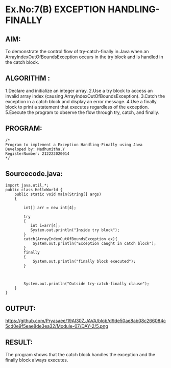 # Ex.No:7(B) EXCEPTION HANDLING-FINALLY
## AIM:
To demonstrate the control flow of try-catch-finally in Java when an ArrayIndexOutOfBoundsException occurs in the try block and is handled in the catch block.

## ALGORITHM :
1.Declare and initialize an integer array.
2.Use a try block to access an invalid array index (causing ArrayIndexOutOfBoundsException).
3.Catch the exception in a catch block and display an error message.
4.Use a finally block to print a statement that executes regardless of the exception.
5.Execute the program to observe the flow through try, catch, and finally.





## PROGRAM:
 ```
/*
Program to implement a Exception Handling-Finally using Java
Developed by: Madhumitha.Y
RegisterNumber: 212222020014 
*/
```

## Sourcecode.java:
```
import java.util.*;
public class HelloWorld {
    public static void main(String[] args) 
    {
     
        int[] arr = new int[4];
         
        try
        {
           int i=arr[4];
           System.out.println("Inside try block");
        }
        catch(ArrayIndexOutOfBoundsException ex){
            System.out.println("Exception caught in catch block");
        }
        finally
        {
            System.out.println("finally block executed");
        }
         
        
      
        System.out.println("Outside try-catch-finally clause");
    }
}
```
      






## OUTPUT:
https://github.com/Pryasaee/19AI307_JAVA/blob/d9de50ae8ab08c266084c5cd0e9f5eae8de3ea32/Module-07/DAY-2/5.png



## RESULT:
The program shows that the catch block handles the exception and the finally block always executes.

